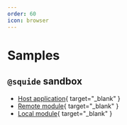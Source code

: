 ```yaml
---
order: 60
icon: browser
---
```


# Samples

## `@squide` sandbox

- [Host application](https://github.com/workleap/wl-squide/tree/main/sample/host){ target="_blank" }
- [Remote module](https://github.com/workleap/wl-squide/tree/main/sample/remote-module){ target="_blank" }
- [Local module](https://github.com/workleap/wl-squide/tree/main/sample/local-module){ target="_blank" }
